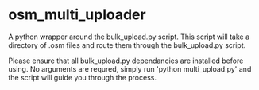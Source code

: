 osm_multi_uploader
==================

A python wrapper around the bulk_upload.py script. This script will take a directory of .osm files and route them through the bulk_upload.py script.

Please ensure that all bulk_upload.py dependancies are installed before using.
No arguments are requred, simply run 'python multi_upload.py' and the script will guide you through the process.

